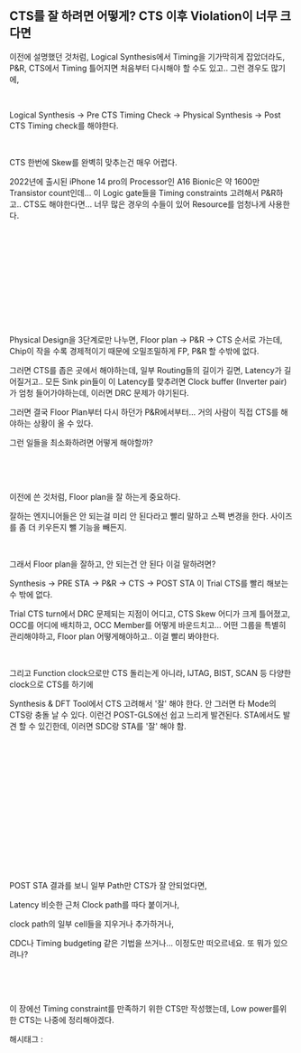 ## CTS를 잘 하려면 어떻게? CTS 이후 Violation이 너무 크다면

이전에 설명했던 것처럼, Logical Synthesis에서 Timing을 기가막히게 잡았더라도, P&R, CTS에서 Timing 틀어지면 처음부터 다시해야 할 수도 있고.. 그런 경우도 많기에,

​

Logical Synthesis -> Pre CTS Timing Check -> Physical Synthesis -> Post CTS Timing check를 해야한다.

​

CTS 한번에 Skew를 완벽히 맞추는건 매우 어렵다.

2022년에 출시된 iPhone 14 pro의 Processor인 A16 Bionic은 약 1600만 Transistor count인데... 이 Logic gate들을 Timing constraints 고려해서 P&R하고.. CTS도 해야한다면... 너무 많은 경우의 수들이 있어 Resource를 엄청나게 사용한다.

​

​

​

​

​

​

Physical Design을 3단계로만 나누면, Floor plan -> P&R -> CTS 순서로 가는데, Chip이 작을 수록 경제적이기 때문에 오밀조밀하게 FP, P&R 할 수밖에 없다.

그러면 CTS를 좁은 곳에서 해야하는데, 일부 Routing들의 길이가 길면, Latency가 길어질거고.. 모든 Sink pin들이 이 Latency를 맞추려면 Clock buffer (Inverter pair)가 엄청 들어가야하는데, 이러면 DRC 문제가 야기된다.

그러면 결국 Floor Plan부터 다시 하던가 P&R에서부터... 거의 사람이 직접 CTS를 해야하는 상황이 올 수 있다. 

그런 일들을 최소화하려면 어떻게 해야할까?

​

​

이전에 쓴 것처럼, Floor plan을 잘 하는게 중요하다.

잘하는 엔지니어들은 안 되는걸 미리 안 된다라고 빨리 말하고 스펙 변경을 한다. 사이즈를 좀 더 키우든지 뺄 기능을 빼든지.

​

그래서 Floor plan을 잘하고, 안 되는건 안 된다 이걸 말하려면?

Synthesis -> PRE STA -> P&R -> CTS -> POST STA 이 Trial CTS를 빨리 해보는 수 밖에 없다.

Trial CTS turn에서 DRC 문제되는 지점이 어디고, CTS Skew 어디가 크게 틀어졌고, OCC를 어디에 배치하고, OCC Member를 어떻게 바운드치고... 어떤 그룹을 특별히 관리해야하고, Floor plan 어떻게해야하고.. 이걸 빨리 봐야한다.

​

그리고 Function clock으로만 CTS 돌리는게 아니라, IJTAG, BIST, SCAN 등 다양한 clock으로 CTS를 하기에

Synthesis & DFT Tool에서 CTS 고려해서 '잘' 해야 한다. 안 그러면 타 Mode의 CTS랑 충돌 날 수 있다. 이런건 POST-GLS에선 쉽고 느리게 발견된다. STA에서도 발견 할 수 있긴한데, 이러면 SDC랑 STA를 '잘' 해야 함.

​

​

​

​

​

​

​

​

POST STA 결과를 보니 일부 Path만 CTS가 잘 안되었다면,

Latency 비슷한 근처 Clock path를 따다 붙이거나,

clock path의 일부 cell들을 지우거나 추가하거나,

CDC나 Timing budgeting 같은 기법을 쓰거나... 이정도만 떠오르네요. 또 뭐가 있으려나? 

​

​

이 장에선 Timing constraint를 만족하기 위한 CTS만 작성했는데, Low power를위한 CTS는 나중에 정리해야겠다.

 해시태그 : 
